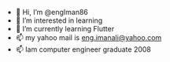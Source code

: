- 👋 Hi, I’m @engIman86
- 👀 I’m interested in learning
- 🌱 I’m currently learning Flutter
- 📫 my yahoo mail is eng.imanali@yahoo.com
- 📫 Iam computer engineer graduate 2008 

